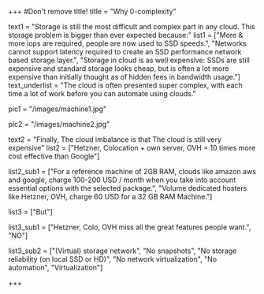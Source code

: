 +++
#Don't remove title!
title = "Why 0-complexity"

text1 = "Storage is still the most difficult and complex part in any cloud. This storage problem is bigger than ever expected because:"
list1 = ["More & more iops are required, people are now used to SSD speeds.", "Networks cannot support latency required to create an SSD performance network based storage layer.", "Storage in cloud is as well expensive: SSDs are still expensive and standard storage looks cheap, but is often a lot more expensive than initially thought as of hidden fees in bandwidth usage."]    
text_underlist = "The cloud is often presented super complex, with each time a lot of work before you can automate using clouds."

pic1 = "/images/machine1.jpg"	

pic2 = "/images/machine2.jpg"

text2 = "Finally, The cloud imbalance is that The cloud is still very expensive"
list2 = ["Hetzner, Colocation + own server, OVH = 10 times more cost effective than Google"]


list2_sub1 = ["For a reference machine of 2GB RAM, clouds like amazon aws and google, charge 100-200 USD / month when you take into account essential options with the selected package.", "Volume dedicated hosters like Hetzner, OVH, charge 60 USD for a 32 GB RAM Machine."]


list3 = ["But"]

list3_sub1 = ["Hetzner, Colo, OVH miss all the great features people want.", "NO"]

list3_sub2 = ["(Virtual) storage network", "No snapshots", "No storage reliability (on local SSD or HD)", "No network virtualization", "No automation", "Virtualization"]

            
+++





